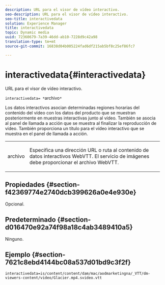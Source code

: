 ```yaml
---
description: URL para el visor de vídeo interactivo.
seo-description: URL para el visor de vídeo interactivo.
seo-title: interactivedata
solution: Experience Manager
title: interactivedata
topic: Dynamic media
uuid: 72360679-7a39-46dd-ab10-7228d9c42a98
translation-type: tm+mt
source-git-commit: 16838d04b005224fad6df215ab5bf8c25ef86fc7

---
```



# interactivedata{#interactivedata}

URL para el visor de vídeo interactivo.

`interactivedata= *`archivo`*`

Los datos interactivos asocian determinadas regiones horarias del contenido del vídeo con los datos del producto que se muestran posteriormente en muestras interactivas junto al vídeo. También se asocia al panel de llamada a acción que se muestra al finalizar la reproducción de vídeo. También proporciona un título para el vídeo interactivo que se muestra en el panel de llamada a acción.

<table id="table_C616483932C2482CA9794DDD7313FD7C"> 
 <tbody> 
  <tr> 
   <td colname="col1"> <p> <span class="codeph"> <span class="varname"> archivo</span></span> </p> </td> 
   <td colname="col2"> <p> Especifica una dirección URL o ruta al contenido de datos interactivos WebVTT. El servicio de imágenes debe proporcionar el archivo WebVTT. </p> </td> 
  </tr> 
 </tbody> 
</table>

## Propiedades {#section-f42369774e2740dcb399626a0e4e930e}

Opcional.

## Predeterminado {#section-d016470e92a74f98a18c4ab3489410a5}

Ninguno.

## Ejemplo {#section-7621c8ebd4144bc08a537d01bd9c3f2f}

```
interactivedata=is/content/content/dam/mac/aodmarketingna/_VTT/dm-viewers-content/video/Glacier.mp4.svideo.vtt
```

